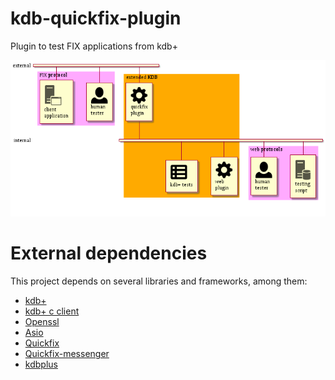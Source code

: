 # kdb-quickfix-plugin
Plugin to test FIX applications from kdb+

![diagram](images/diagram.png)

# External dependencies 
This project depends on several libraries and frameworks, among them:

- [kdb+](https://kx.com)
- [kdb+ c client](https://code.kx.com/q/interfaces/c-client-for-q)
- [Openssl](https://www.openssl.org)
- [Asio](https://think-async.com/Asio)
- [Quickfix](https://github.com/quickfix/quickfix) 
- [Quickfix-messenger](https://github.com/jramoyo/quickfix-messenger)
- [kdbplus](https://crates.io/crates/kdbplus)
